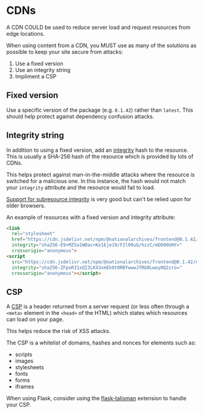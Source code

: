 # CDNs

A CDN COULD be used to reduce server load and request resources from edge locations.

When using content from a CDN, you MUST use as many of the solutions as possible to keep your site secure from attacks:

1. Use a fixed version
1. Use an integrity string
1. Impliment a CSP

## Fixed version

Use a specific version of the package (e.g. `0.1.42`) rather than `latest`. This should help protect against dependency confusion attacks.

## Integrity string

In addition to using a fixed version, add an [integrity](https://developer.mozilla.org/en-US/docs/Web/HTML/Element/script#integrity) hash to the resource. This is usually a SHA-256 hash of the resource which is provided by lots of CDNs.

This helps protect against man-in-the-middle attacks where the resource is switched for a malicious one. In this instance, the hash would not match your `integrity` attribute and the resource would fail to load.

[Support for subresource integrity](https://caniuse.com/subresource-integrity) is very good but can't be relied upon for older browsers.

An example of resources with a fixed version and integrity attribute:

```html
<link
  rel="stylesheet"
  href="https://cdn.jsdelivr.net/npm/@nationalarchives/frontend@0.1.42/nationalarchives/all.css"
  integrity="sha256-E9+MZSa1W0ac+Ko1Eje19/F2l09uG/hzzC/mDO00UHY="
  crossorigin="anonymous">
<script
  src="https://cdn.jsdelivr.net/npm/@nationalarchives/frontend@0.1.42/nationalarchives/all.js"
  integrity="sha256-ZFpoR31xQI3LK43xmEk9t0RBYwwwJfRG0Lwey0Q2zro="
  crossorigin="anonymous"></script>
```

## CSP

A [CSP](https://content-security-policy.com/) is a header returned from a server request (or less often through a `<meta>` element in the `<head>` of the HTML) which states which resources can load on your page.

This helps reduce the risk of XSS attacks.

The CSP is a whitelist of domains, hashes and nonces for elements such as:

- scripts
- images
- stylesheets
- fonts
- forms
- iframes

When using Flask, consider using the [flask-talisman](https://github.com/GoogleCloudPlatform/flask-talisman) extension to handle your CSP.
